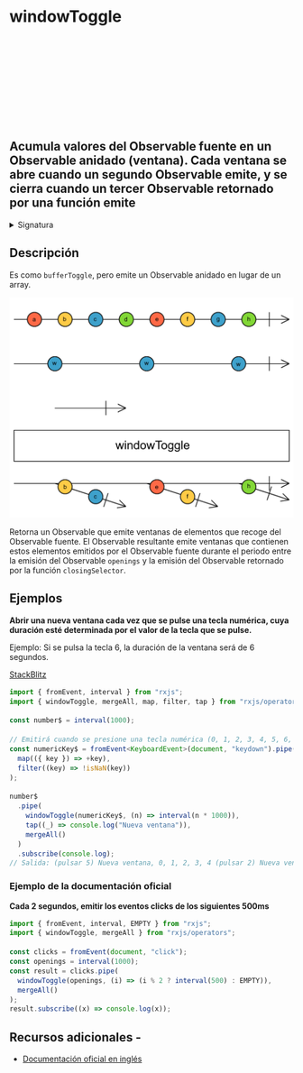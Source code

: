 <div class="page-heading">

# windowToggle

<a target="_blank" href="https://github.com/ReactiveX/rxjs/blob/master/src/internal/operators/windowToggle.ts">
<svg>
  <use xlink:href="/assets/icons/github.svg#github"></use>
</svg>
</a>
</div>

<h2 class="subtitle"> Acumula valores del Observable fuente en un Observable anidado (ventana). Cada ventana se abre cuando un segundo Observable emite, y se cierra cuando un tercer Observable retornado por una función emite
</h2>

<details>
<summary>Signatura</summary>

### Firma

`windowToggle<T, O>(openings: Observable<O>, closingSelector: (openValue: O) => Observable<any>): OperatorFunction<T, Observable<T>>`

### Parámetros

<table>
<tr><td>openings</td><td>Un observable de notificaciones para abrir nuevas ventanas.</td></tr>
<tr><td>closingSelector</td><td>Una función que recibe el valor emitido por el Observable <code>openings</code> y retorna un Observable que, cuando emite (ya sea una notificación <code>next</code> o <code>complete</code>), señala que la ventana asociado debe cerrarse.</td></tr>
</table>

### Retorna

`OperatorFunction<T, Observable<T>>`: Un Observable de ventanas, que son Observables de valores.

</details>

## Descripción

Es como `bufferToggle`, pero emite un Observable anidado en lugar de un array.

<img src="assets/images/marble-diagrams/transformation/windowToggle.png" alt="Diagrama de canicas del operador windowToggle">

Retorna un Observable que emite ventanas de elementos que recoge del Observable fuente. El Observable resultante emite ventanas que contienen estos elementos emitidos por el Observable fuente durante el periodo entre la emisión del Observable `openings` y la emisión del Observable retornado por la función `closingSelector`.

## Ejemplos

**Abrir una nueva ventana cada vez que se pulse una tecla numérica, cuya duración esté determinada por el valor de la tecla que se pulse.**

Ejemplo: Si se pulsa la tecla 6, la duración de la ventana será de 6 segundos.

<a target="_blank" href="https://stackblitz.com/edit/rxjs-windowtoggle-1?file=index.ts">StackBlitz</a>

```typescript
import { fromEvent, interval } from "rxjs";
import { windowToggle, mergeAll, map, filter, tap } from "rxjs/operators";

const number$ = interval(1000);

// Emitirá cuando se presione una tecla numérica (0, 1, 2, 3, 4, 5, 6, 7, 8 o 9)
const numericKey$ = fromEvent<KeyboardEvent>(document, "keydown").pipe(
  map(({ key }) => +key),
  filter((key) => !isNaN(key))
);

number$
  .pipe(
    windowToggle(numericKey$, (n) => interval(n * 1000)),
    tap((_) => console.log("Nueva ventana")),
    mergeAll()
  )
  .subscribe(console.log);
// Salida: (pulsar 5) Nueva ventana, 0, 1, 2, 3, 4 (pulsar 2) Nueva ventana, 5, 6
```

### Ejemplo de la documentación oficial

**Cada 2 segundos, emitir los eventos clicks de los siguientes 500ms**

```javascript
import { fromEvent, interval, EMPTY } from "rxjs";
import { windowToggle, mergeAll } from "rxjs/operators";

const clicks = fromEvent(document, "click");
const openings = interval(1000);
const result = clicks.pipe(
  windowToggle(openings, (i) => (i % 2 ? interval(500) : EMPTY)),
  mergeAll()
);
result.subscribe((x) => console.log(x));
```

## Recursos adicionales -

- [Documentación oficial en inglés](https://rxjs-dev.firebaseapp.com/api/operators/windowToggle)
